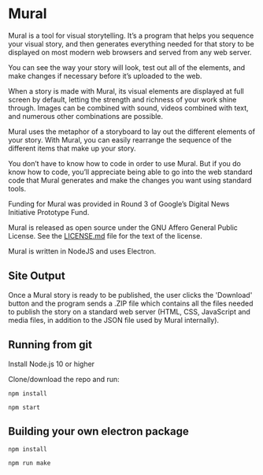 # Mural

Mural is a tool for visual storytelling. It’s a program that helps you sequence your visual story, and then generates everything needed for that story to be displayed on most modern web browsers and served from any web server.

You can see the way your story will look, test out all of the elements, and make changes if necessary before it’s uploaded to the web.

When a story is made with Mural, its visual elements are displayed at full screen by default, letting the strength and richness of your work shine through. Images can be combined with sound, videos combined with text, and numerous other combinations are possible.

Mural uses the metaphor of a storyboard to lay out the different elements of your story. With Mural, you can easily rearrange the sequence of the different items that make up your story.

You don’t have to know how to code in order to use Mural. But if you do know how to code, you’ll appreciate being able to go into the web standard code that Mural generates and make the changes you want using standard tools.

Funding for Mural was provided in Round 3 of Google’s Digital News Initiative Prototype Fund.

Mural is released as open source under the GNU Affero General Public License. See the [LICENSE.md](../main/LICENSE.md) file for the text of the license.

Mural is written in NodeJS and uses Electron.

## Site Output

Once a Mural story is ready to be published, the user clicks the 'Download' button and the program sends a .ZIP file which contains all the files needed to publish the story on a standard web server (HTML, CSS, JavaScript and media files, in addition to the JSON file used by Mural internally).

## Running from git

Install Node.js 10 or higher

Clone/download the repo and run:

`npm install`

`npm start`

## Building your own electron package

`npm install`

`npm run make`
